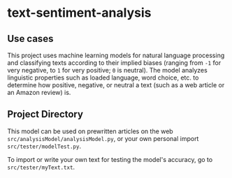 # text-sentiment-analysis

## Use cases
This project uses machine learning models for natural language processing and classifying texts according to their implied biases (ranging from ```-1``` for very negative, to ```1``` for very positive; ```0``` is neutral). The model analyzes linguistic properties such as loaded language, word choice, etc. to determine how positive, negative, or neutral a text (such as a web article or an Amazon review) is.

## Project Directory
This model can be used on prewritten articles on the web ```src/analysisModel/analysisModel.py```, or your own personal import ```src/tester/modelTest.py```. 

To import or write your own text for testing the model's accuracy, go to ```src/tester/myText.txt```.
